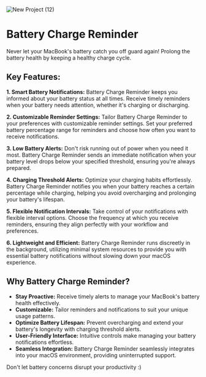![New Project (12)](https://github.com/NayamAmarshe/battery-charge-reminder/assets/25067102/4a893bc5-9943-4287-aa47-578c2ef76265)

# Battery Charge Reminder
Never let your MacBook's battery catch you off guard again! Prolong the battery health by keeping a healthy charge cycle.

## Key Features:

**1. Smart Battery Notifications:**
Battery Charge Reminder keeps you informed about your battery status at all times. Receive timely reminders when your battery needs attention, whether it's charging or discharging.

**2. Customizable Reminder Settings:**
Tailor Battery Charge Reminder to your preferences with customizable reminder settings. Set your preferred battery percentage range for reminders and choose how often you want to receive notifications.

**3. Low Battery Alerts:**
Don't risk running out of power when you need it most. Battery Charge Reminder sends an immediate notification when your battery level drops below your specified threshold, ensuring you're always prepared.

**4. Charging Threshold Alerts:**
Optimize your charging habits effortlessly. Battery Charge Reminder notifies you when your battery reaches a certain percentage while charging, helping you avoid overcharging and prolonging your battery's lifespan.

**5. Flexible Notification Intervals:**
Take control of your notifications with flexible interval options. Choose the frequency at which you receive reminders, ensuring they align perfectly with your workflow and preferences.

**6. Lightweight and Efficient:**
Battery Charge Reminder runs discreetly in the background, utilizing minimal system resources to provide you with essential battery notifications without slowing down your macOS experience.

## **Why Battery Charge Reminder?**
- **Stay Proactive:** Receive timely alerts to manage your MacBook's battery health effectively.
- **Customizable:** Tailor reminders and notifications to suit your unique usage patterns.
- **Optimize Battery Lifespan:** Prevent overcharging and extend your battery's longevity with charging threshold alerts.
- **User-Friendly Interface:** Intuitive controls make managing your battery notifications effortless.
- **Seamless Integration:** Battery Charge Reminder seamlessly integrates into your macOS environment, providing uninterrupted support.

Don't let battery concerns disrupt your productivity :)

